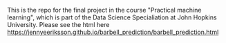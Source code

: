 This is the repo for the final project in the course "Practical machine learning", which is part of the Data Science Specialiation at John Hopkins University. Please see the html here
https://jennyeeriksson.github.io/barbell_prediction/barbell_prediction.html
